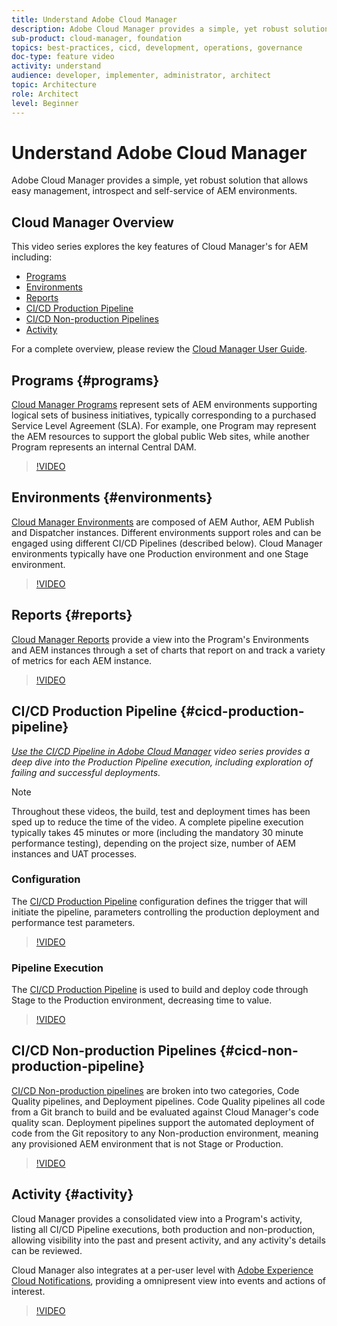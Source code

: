 ```yaml
---
title: Understand Adobe Cloud Manager
description: Adobe Cloud Manager provides a simple, yet robust solution that allows easy management, introspect and self-service of AEM environments.
sub-product: cloud-manager, foundation
topics: best-practices, cicd, development, operations, governance
doc-type: feature video
activity: understand
audience: developer, implementer, administrator, architect
topic: Architecture
role: Architect
level: Beginner
---
```


# Understand Adobe Cloud Manager

Adobe Cloud Manager provides a simple, yet robust solution that allows easy management, introspect and self-service of AEM environments.

## Cloud Manager Overview

This video series explores the key features of Cloud Manager's for AEM including:

* [Programs](#programs)
* [Environments](#environments)
* [Reports](#reports)
* [CI/CD Production Pipeline](#cicd-production-pipeline)
* [CI/CD Non-production Pipelines](#cicd-non-production-pipeline)
* [Activity](#activity)

For a complete overview, please review the [Cloud Manager User Guide](https://docs.adobe.com/content/help/en/experience-manager-cloud-manager/using/introduction-to-cloud-manager.html).

## Programs {#programs}

[Cloud Manager Programs](https://docs.adobe.com/content/help/en/experience-manager-cloud-manager/using/getting-started/setting-up-program.html) represent sets of AEM environments supporting logical sets of business initiatives, typically corresponding to a purchased Service Level Agreement (SLA). For example, one Program may represent the AEM resources to support the global public Web sites, while another Program represents an internal Central DAM.

>[!VIDEO](https://video.tv.adobe.com/v/26313/?quality=12&learn=on)

## Environments {#environments}

[Cloud Manager Environments](https://docs.adobe.com/content/help/en/experience-manager-cloud-manager/using/how-to-use/manage-your-environment.html) are composed of AEM Author, AEM Publish and Dispatcher instances. Different environments support roles and can be engaged using different CI/CD Pipelines (described below). Cloud Manager environments typically have one Production environment and one Stage environment.

>[!VIDEO](https://video.tv.adobe.com/v/26318/?quality=12&learn=on)

## Reports {#reports}

[Cloud Manager Reports](https://docs.adobe.com/content/help/en/experience-manager-cloud-manager/using/how-to-use/monitor-your-environments.html) provide a view into the Program's Environments and AEM instances through a set of charts that report on and track a variety of metrics for each AEM instance.

>[!VIDEO](https://video.tv.adobe.com/v/26315/?quality=12&learn=on)

## CI/CD Production Pipeline {#cicd-production-pipeline}

*[Use the CI/CD Pipeline in Adobe Cloud Manager](./use-the-cicd-pipeline-in-cloud-manager-for-aem.md) video series provides a deep dive into the Production Pipeline execution, including exploration of failing and successful deployments.*

>[!NOTE]
>
> Throughout these videos, the build, test and deployment times has been sped up to reduce the time of the video. A complete pipeline execution typically takes 45 minutes or more (including the mandatory 30 minute performance testing), depending on the project size, number of AEM instances and UAT processes.

### Configuration

The [CI/CD Production Pipeline](https://docs.adobe.com/content/help/en/experience-manager-cloud-manager/using/how-to-use/configuring-pipeline.html) configuration defines the trigger that will initiate the pipeline, parameters controlling the production deployment and performance test parameters.

>[!VIDEO](https://video.tv.adobe.com/v/26314/?quality=12&learn=on)

### Pipeline Execution

The [CI/CD Production Pipeline](https://docs.adobe.com/content/help/en/experience-manager-cloud-manager/using/how-to-use/deploying-code.html) is used to build and deploy code through Stage to the Production environment, decreasing time to value.

>[!VIDEO](https://video.tv.adobe.com/v/26317/?quality=12&learn=on)

## CI/CD Non-production Pipelines {#cicd-non-production-pipeline}

[CI/CD Non-production pipelines](https://docs.adobe.com/content/help/en/experience-manager-cloud-manager/using/how-to-use/configuring-pipeline.html#non-production--code-quality-only-pipelines) are broken into two categories, Code Quality pipelines, and Deployment pipelines. Code Quality pipelines all code from a Git branch to build and be evaluated against Cloud Manager's code quality scan. Deployment pipelines support the automated deployment of code from the Git repository to any Non-production environment, meaning any provisioned AEM environment that is not Stage or Production.

>[!VIDEO](https://video.tv.adobe.com/v/26316/?quality=12&learn=on)

## Activity {#activity}

Cloud Manager provides a consolidated view into a Program's activity, listing all CI/CD Pipeline executions, both production and non-production, allowing visibility into the past and present activity, and any activity's details can be reviewed.

Cloud Manager also integrates at a per-user level with [Adobe Experience Cloud Notifications](https://docs.adobe.com/content/help/en/experience-manager-cloud-manager/using/how-to-use/notifications.html), providing a omnipresent view into events and actions of interest.

>[!VIDEO](https://video.tv.adobe.com/v/26319/?quality=12&learn=on)
